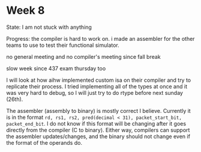 # Week 8

State: I am not stuck with anything

Progress: the compiler is hard to work on. i made an assembler for the other teams to use to test their functional simulator.

no general meeting and no compiler's meeting since fall break

slow week since 437 exam thursday too

I will look at how aihw implemented custom isa on their compiler and try to replicate their process. I tried implementing all of the types at once and it was very hard to debug, so I will just try to do rtype before next sunday (26th). 

The assembler (assembly to binary) is mostly correct I believe. Currently it is in the format `rd, rs1, rs2, pred(decimal < 31), packet_start_bit, packet_end_bit`. I do not know if this format will be changing after it goes directly from the compiler (C to binary). Either way, compilers can support the assembler updates/changes, and the binary should not change even if the format of the operands do.
